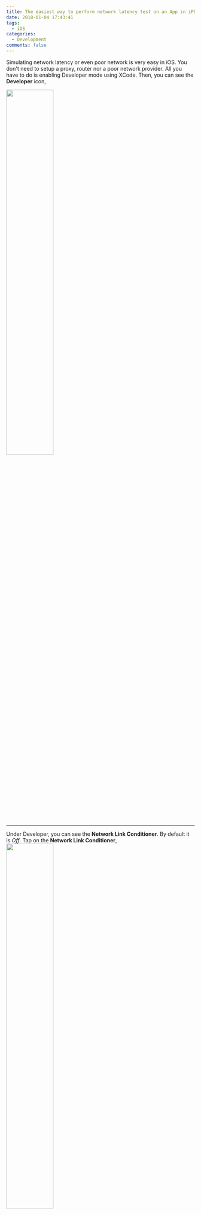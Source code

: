 ```yaml
---
title: The easiest way to perform network latency test on an App in iPhone
date: 2018-01-04 17:43:41
tags:
  - iOS
categories:
  - Development
comments: false
---
```


Simulating network latency or even poor network is very easy in iOS. You don't need to setup a proxy, router nor a poor network provider. All you have to do is enabling Developer mode using XCode. Then, you can see the **Developer** icon,

![](step1.png)

***

Under Developer, you can see the **Network Link Conditioner**. By default it is *Off*. Tap on the **Network Link Conditioner**,
![](step2.png)

***

There are a number of profile for you to use. You can use **ping** time (round-trip) from you mobile phone to your target backend, subtracting **ping** time from your lab's backend. Tap on **Add a profile...*** to create one
![](step3.png)

***

Let's say the ping time is 900ms, you can set either **Out Delay**, **In Delay** or both.
![](step4.png)

***

Done!

{% raw %}
<style type="text/css">
img {
  width: 50%
}
</style>
{% endraw %}
